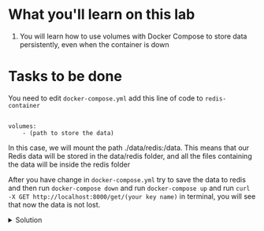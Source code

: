# What you'll learn on this lab

1. You will learn how to use volumes with Docker Compose to store data persistently, even when the container is down

# Tasks to be done

You need to edit `docker-compose.yml` add this line of code to `redis-container`

```plain

volumes:
    - (path to store the data)

```

In this case, we will mount the path ./data/redis:/data. This means that our Redis data will be stored in the data/redis folder, and all the files containing the data will be inside the redis folder

After you have change in `docker-compose.yml` try to save the data to redis and then run `docker-compose down` and run `docker-compose up` and run `curl -X GET http://localhost:8000/get/(your key name)` in terminal, you will see that now the data is not lost.


<details>
<summary>Solution</summary>

```plain

cat > docker-compose.yml <<EOF
version: '3.9'
services: 
  
  node-container:
    image: nodeserver
    build: 
      context: .
      dockerfile: Dockerfile
    ports:
      - 8000:8000
    depends_on:
      - redis-container
    networks:
      - backend 

  redis-container:
    image: redis:latest
    ports:
      - 6379:6379
    networks:
      - backend
    volumes:
      - ./data/redis:/data
    
networks:
  backend:
EOF
```{{exec}}

</details>